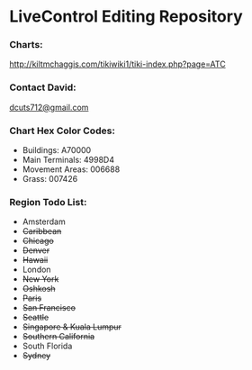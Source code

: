 # LiveControl Editing Repository

### Charts: 
 http://kiltmchaggis.com/tikiwiki1/tiki-index.php?page=ATC 

### Contact David:
 dcuts712@gmail.com

### Chart Hex Color Codes: 
- Buildings: A70000
- Main Terminals: 4998D4
- Movement Areas: 006688
- Grass: 007426

### Region Todo List:
- Amsterdam
- ~~Caribbean~~
- ~~Chicago~~
- ~~Denver~~
- ~~Hawaii~~
- London
- ~~New York~~
- ~~Oshkosh~~
- ~~Paris~~
- ~~San Francisco~~
- ~~Seattle~~
- ~~Singapore & Kuala Lumpur~~
- ~~Southern California~~
- South Florida
- ~~Sydney~~
